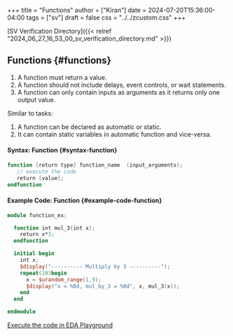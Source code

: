 +++
title = "Functions"
author = ["Kiran"]
date = 2024-07-20T15:36:00-04:00
tags = ["sv"]
draft = false
css = "../../zcustom.css"
+++

[SV Verification Directory]({{< relref "2024_06_27_16_53_00_sv_verification_directory.md" >}})


## Functions {#functions}

1.  A function must return a value.
2.  A function should not include delays, event controls, or wait statements.
3.  A function can only contain inputs as arguments as it returns only one output value.

Similar to tasks:

1.  A function can be declared as automatic or static.
2.  It can contain static variables in automatic function and vice-versa.


#### Syntax: Function {#syntax-function}

```verilog
function [return type] function_name  (input_arguments);
   // execute the code
   return [value];
endfunction
```


#### Example Code: Function {#example-code-function}

```verilog
module function_ex;

  function int mul_3(int x);
    return x*3;
  endfunction

  initial begin
    int x;
    $display("---------- Multiply by 3 ----------");
    repeat(20)begin
      x = $urandom_range(1,9);
      $display("x = %0d, mul_by_3 = %0d", x, mul_3(x));
    end
  end

endmodule
```

[Execute the code in EDA Playground](https://www.edaplayground.com/x/Agft)
